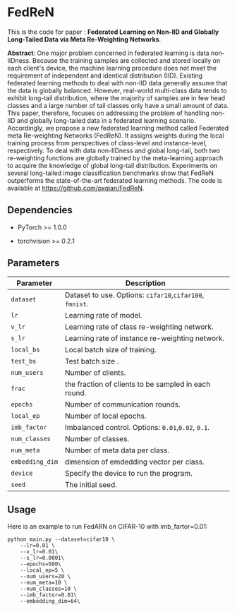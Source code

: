 # FedReN
This is the code for paper :  **Federated Learning on Non-IID and Globally Long-Tailed Data via Meta Re-Weighting Networks**.

**Abstract**: One major problem concerned in federated learning is data non-IIDness. Because the training samples are collected and stored locally on each client's device, the machine learning procedure does not meet the requirement of independent and identical distribution (IID). Existing federated learning methods to deal with non-IID data generally assume that the data is globally balanced. However, real-world multi-class data tends to exhibit long-tail distribution, where the majority of samples are in few head classes and a large number of tail classes only have a small amount of data. This paper, therefore, focuses on addressing the problem of handling non-IID and globally long-tailed data in a federated learning scenario. Accordingly, we propose a new federated learning method called Federated meta Re-weighting Networks (FedReN). It assigns weights during the local training process from perspectives of class-level and instance-level, respectively. To deal with data non-IIDness and global long-tail, both two re-weighting functions are globally trained by the meta-learning approach to acquire the knowledge of global long-tail distribution. Experiments on several long-tailed image classification benchmarks show that FedReN outperforms the state-of-the-art federated learning methods. The code is available at https://github.com/pxqian/FedReN.

## Dependencies

* PyTorch >= 1.0.0

* torchvision >= 0.2.1

  

## Parameters

| Parameter     | Description                                              |
| ------------- | -------------------------------------------------------- |
| `dataset`     | Dataset to use. Options: `cifar10`,`cifar100`, `fmnist`. |
| `lr`          | Learning rate of model.                                  |
| `v_lr`        | Learning rate of class re-weighting network.                   |
| `s_lr`        | Learning rate of instance re-weighting network.                   |
| `local_bs`    | Local batch size of training.                            |
| `test_bs`     | Test batch size .                                        |
| `num_users`   | Number of clients.                                       |
| `frac`        | the fraction of clients to be sampled in each round.     |
| `epochs`      | Number of communication rounds.                          |
| `local_ep`    | Number of local epochs.                                  |
| `imb_factor`  | Imbalanced control. Options: `0.01`,`0.02`, `0.1`.       |
| `num_classes` | Number of classes.                                       |
| `num_meta`    | Number of meta data per class.                           |
| `embedding_dim`    | dimension of emdedding vector  per class.                           |
| `device`      | Specify the device to run the program.                   |
| `seed`        | The initial seed.                                        |


## Usage

Here is an example to run FedARN on CIFAR-10 with imb_fartor=0.01:

```
python main.py --dataset=cifar10 \
    --lr=0.01 \
    --v_lr=0.01\
    --s_lr=0.0001\
    --epochs=500\
    --local_ep=5 \
    --num_users=20 \
    --num_meta=10 \
    --num_classes=10 \
    --imb_factor=0.01\
    --embedding_dim=64\
```


